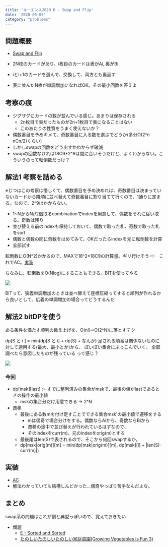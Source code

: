 ```yaml
---
title: 'キーエンス2020 D - Swap and Flip'
date: '2020-05-05'
category: "problems"
---
```


## 問題概要
- [Swap and Flip](https://atcoder.jp/contests/keyence2020/tasks/keyence2020_d)

- 2N枚のカードがあり、i枚目のカードは表がAi, 裏がBi
- iとi+1のカードを選んで、交換して、両方とも裏返す
- 表に並んだN枚が単調増加になればOK。その最小回数を答えよ

## 考察の痕
- ジグザグにカードの数が並んでいる感じ。あまりは保存される
    - 2n枚目で表だったものが2n+1枚目で表になることはない
    - このあたりの性質をうまく使えないか？
- 偶数番目を予めキメて、奇数番目に入る数を選ぶでどうか(多分O(2^n nCn/2)くらい)
- しかしswapの回数をどう出すかわからず破滅
- swapの回数なければ18C9*2^9は間に合いそうだけど、よくわからない。こういうのって転倒数だっけ？


## 解法1 考察を詰める
※じつはこの考察は惜しくて、偶数番目を予め決めれば、奇数番目は決まっていないカードから降順に並べ替えて奇数番目に割り当てて行くので、1通りに定まる。なので、2^9はかからない。

- 1~NからN//2個取るcombinationでindexを用意して、偶数をそれに従い取る。奇数は残り
- 並び替える前のindexも保持しておいて、偶数で取った札、奇数で取った札をsort
- 偶数と偶数の間に奇数をはめてみて、OKだったらindexを元に転倒数を計算
- 全部試す

転倒数にO(N^2)かかるので、MAXで18^2*18C9の計算量。ギリ行けそう
⇨　これでAC。[実装](https://atcoder.jp/contests/keyence2020/submissions/12989602)


ちなみに、転倒数をO(Nlog)にすることもできる。BITを使ってやる

<img src="https://lh3.googleusercontent.com/A7PHNmOGGWPa-HGZqWzvqnRS_rf-7PePS9E_8o0MNmlnLEF5dotwg__yuAznqgrlmwyw-6Gn5iSYgHEUhUon_fKYFBW2H07NpiHexbyy4TIx-ufnwJiVMfc7eOYGF26ovy1Vm1AaBBdDOTB_rm32X-kg796DkspWZf0vFX0Oh5yV0ZJNKB_O3WvX53JaOZLv6HwPvWvD13hlylsAkEilTufa6Jk-9OEOuDTuApMqL09j1Vejx8IdZs2fGDluULZy1u1GfH7xE4t3JRCr_HebbeDSDq-05m4czsl7eGSeQvKqTf5Iaq4zKcOhgo3nMvmMk54eo66J4oH43N1pWnlw5ytqhELBtzxAK9Afysu1r_KGi3OLtle7JIxa3Y1uwgHWOP7qU913B4nJGabCpwZyBU2CUsTdNHzgpV6nM5Ifz1ZznDZHk-rHbONKg9TduSI5_nhr9QRm_6heYgYlxdUlKTqEqMC1AvD8C5cloiEX4SNjzt9Jj3xheSJKT_9ZAEeU8L6iPI5WmrUAQxQXhZh0ilZPDmbErQUB4p7hIv_Ry8uyWtnmQrEm4RqWqeVeR2Ico-hbG7ScrUDA5olmVVHpgRbydBF_N4yYJTVE68Q-JJgiPViEum9atbmICWPQR-B6EJrQiMVR9qMvdepCgIVIL5roHBwdJKWsxGwYqoeJ2nb6L4AjoJy5ifbWBq3e=w930-h576-no?authuser=0">

BITって、狭義単調増加のときは並べ替えて座標圧縮ってすると順列が作れるから良いとして、広義の単調増加の場合ってどうするんだ

## 解法2 bitDPを使う



ある条件を満たす順列の数え上げを、O(n!)⇨O(2^N)に落とすテク


dp[S と i ] = min(dp[S と i] + dp[S] + なんか)
足される順番は関係ないものに対して適用する(最大、最小とか)から、
ぽいぽい集合にぶっこんでいく。
全部調べたら意図したものが残っている
って感じ？

<img src="https://lh3.googleusercontent.com/caeEgoid8rJZbUVi2H4oNLdi7puNQm7DwkMeJ5CrR87R5Vn5mfPFfCTo1cHg14E8uusrtu8qkD7SFA1z5HPbsiJJiX8nhrLS_JVcJH9ajH3w5RpBLBtLm6pD_giqGmudWciUVpL4XcTRvcFB9lAoZNfB41DPBpD5Cse-YrYTxXU1uoj_KfQYoL3b9-cWgtyC7cYLKxzB6MAt-sqLGCx8Z_8oKmndTObrtM-HpDttb_zbDugLrx3seTMo3mbUQdrylIbpV9j7t414ok_hs0vq_engwwL-q-PV3TFNfmhW9ZaCDprAHHXlZb2r4NhLOiodc5fehxWCx-Rc2gxJ26EwqCN3ymQtma0OFq4gjhjk-AoZWSY2o9iwO3JL1CUL-ie-ZMVCy6U2XeCEgnzf_LCYiAA1FjtcY9paZGOqshayByd7Fyf793cq2OxruCMPndCfI1Yxdpt23-lgv08KwFM6zy_qlLz9O-zftLBz5bnVOPweZegetglM7dxoGk9iA91ptcI4gjHhhijMKQFkEuL1kkkx32IoduqiohKNnsEa6USC9HlUOt1Od-41AvwryPt33iwB54gLmvoMKWNOvxy2xl1MPqT0KrkdG8dSb3UvzhvHlnYtaRM4ne2lPF8TP4UlahaUyqyg35D8PO2QAQi65tnlhL-5opHbw3g0M6xh9MJ2pLgoSinDvBVibWSd=w1040-h327-no?authuser=0">

### 今回


- dp[msk][last] := すでに整列済みの集合がmskで、最後の値がlastであるときの操作の最小値
    - mskの集合分だけ用意できる -> 2^N
- 遷移
    - 最後にある数mを付け足すことでできる集合msk'の最小値で遷移をする
        - mは偶奇で場合分けをする。偶数ならAiから、奇数ならBiから
        - 遷移の途中で並び替えが行われているはずなので、
        - そのindexをcurr(m)、元のindexをorig(m)とする
    - 最後尾はlen(S)で表されるので、そこから何回swapするか。
    - dp[msk|orig(m)][m] = min(dp[msk|orig(m)][m], dp[msk][l] + |len(S)-curr(m)|)

## 実装
- [AC](https://atcoder.jp/contests/keyence2020/submissions/13017657)
- 解法わかっていても結構しんどかった...偶奇やっぱり苦手なんだよな。


## まとめ
swap系の問題はこれが割と典型っぽいので、覚えておきたい

- 類題
    - [E - Sorted and Sorted](https://atcoder.jp/contests/arc097/tasks/arc097_c)
    - [たのしいたのしいたのしい家庭菜園(Growing Vegetables is Fun 3)](http://judge.u-aizu.ac.jp/onlinejudge/description.jsp?id=0660)